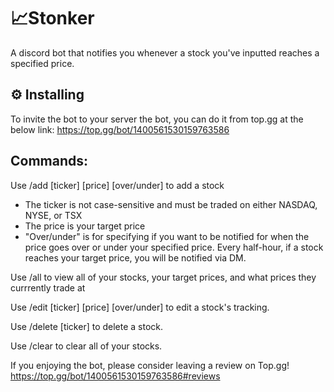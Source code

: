 # 📈Stonker

A discord bot that notifies you whenever a stock you've inputted reaches a specified price.

## ⚙️ Installing

To invite the bot to your server the bot, you can do it from top.gg at the below link:
https://top.gg/bot/1400561530159763586

## Commands:

Use /add [ticker] [price] [over/under] to add a stock

- The ticker is not case-sensitive and must be traded on either NASDAQ, NYSE, or TSX
- The price is your target price
- "Over/under" is for specifying if you want to be notified for when the price goes over or under your specified price. 
Every half-hour, if a stock reaches your target price, you will be notified via DM.

Use /all to view all of your stocks, your target prices, and what prices they currrently trade at

Use /edit [ticker] [price] [over/under] to edit a stock's tracking.

Use /delete [ticker] to delete a stock. 

Use /clear to clear all of your stocks.

If you enjoying the bot, please consider leaving a review on Top.gg! https://top.gg/bot/1400561530159763586#reviews



